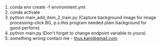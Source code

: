 1. conda env create -f environment.yml 
2. conda activate <your env name>
2. python main_add_item_2_train.py (Capture background image for image processing-click BG, p.s.this program needed plain background for good perform)
3. python main.py (Don't forget to change endpoint variable to yours)
4. something wrong contact me - thus.kanj@gmail.com 